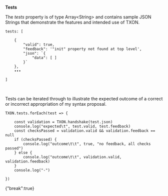 **Tests**

The *tests* property is of type Array\<String> and contains sample JSON Strings that demonstrate the features and intended use of TXON.

```
tests: [
    
    {
        "valid": true,
        "feedback": '"init" property not found at top level',
        "json": `{
            "data": [ ]
        }`
    },
    ∙∙∙

]
```

<br>

Tests can be iterated through to illustrate the expected outcome of a correct or incorrect appropriation of my syntax proposal.

```
TXON.tests.forEach(test => {
    
    const validation = TXON.handshake(test.json)
    console.log("expected\t", test.valid, test.feedback)
    const checksPassed = validation.valid && validation.feedback == null
    if (checksPassed) {
        console.log("outcome\t\t", true, "no feedback, all checks passed")
    } else {
        console.log("outcome\t\t", validation.valid, validation.feedback)
    }
    console.log("-")

})
```

{"break":true}